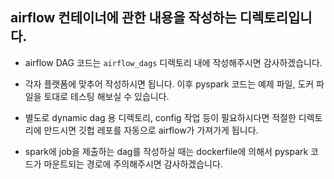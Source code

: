 ## airflow 컨테이너에 관한 내용을 작성하는 디렉토리입니다.

- airflow DAG 코드는 `airflow_dags` 디렉토리 내에 작성해주시면 감사하겠습니다.

- 각자 플랫폼에 맞추어 작성하시면 됩니다. 이후 pyspark 코드는 예제 파일, 도커 파일을 토대로 테스팅 해보실 수 있습니다.

- 별도로 dynamic dag 용 디렉토리, config 작업 등이 필요하시다면 적절한 디렉토리에 만드시면 깃헙 레포를 자동으로 airflow가 가져가게 됩니다.

- spark에 job을 제출하는 dag를 작성하실 때는 dockerfile에 의해서 pyspark 코드가 마운트되는 경로에 주의해주시면 감사하겠습니다.
